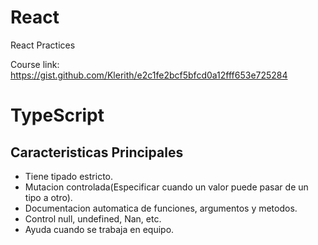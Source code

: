 # React
React Practices

Course link:
https://gist.github.com/Klerith/e2c1fe2bcf5bfcd0a12fff653e725284

# TypeScript
## Caracteristicas Principales
* Tiene tipado estricto.
* Mutacion controlada(Especificar cuando un valor puede pasar de un tipo a otro).
* Documentacion automatica de funciones, argumentos y metodos.
* Control null, undefined, Nan, etc.
* Ayuda cuando se trabaja en equipo.
